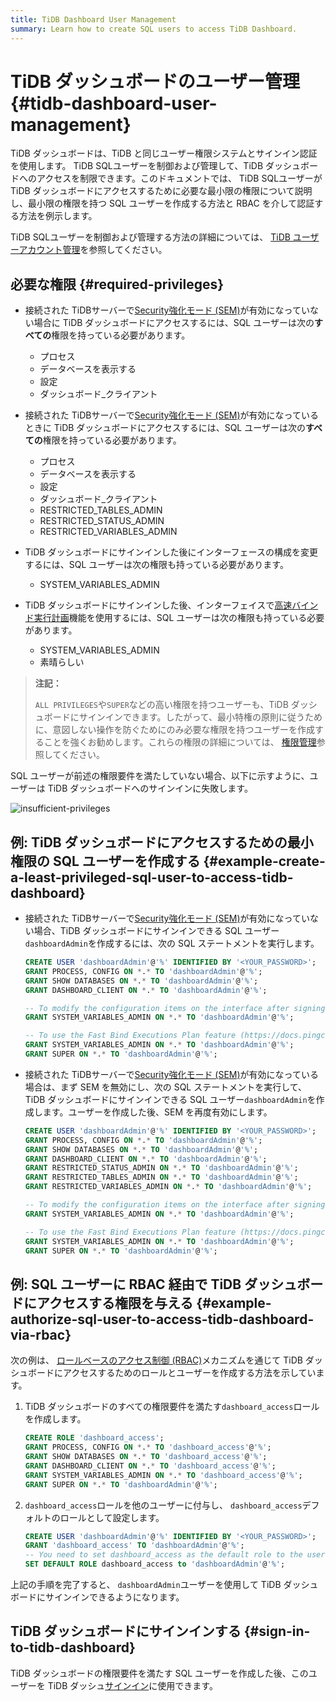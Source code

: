 ```yaml
---
title: TiDB Dashboard User Management
summary: Learn how to create SQL users to access TiDB Dashboard.
---
```


# TiDB ダッシュボードのユーザー管理 {#tidb-dashboard-user-management}

TiDB ダッシュボードは、TiDB と同じユーザー権限システムとサインイン認証を使用します。 TiDB SQLユーザーを制御および管理して、TiDB ダッシュボードへのアクセスを制限できます。このドキュメントでは、 TiDB SQLユーザーが TiDB ダッシュボードにアクセスするために必要な最小限の権限について説明し、最小限の権限を持つ SQL ユーザーを作成する方法と RBAC を介して認証する方法を例示します。

TiDB SQLユーザーを制御および管理する方法の詳細については、 [TiDB ユーザーアカウント管理](/user-account-management.md)を参照してください。

## 必要な権限 {#required-privileges}

-   接続された TiDBサーバーで[Security強化モード (SEM)](/system-variables.md#tidb_enable_enhanced_security)が有効になっていない場合に TiDB ダッシュボードにアクセスするには、SQL ユーザーは次の**すべての**権限を持っている必要があります。

    -   プロセス
    -   データベースを表示する
    -   設定
    -   ダッシュボード_クライアント

-   接続された TiDBサーバーで[Security強化モード (SEM)](/system-variables.md#tidb_enable_enhanced_security)が有効になっているときに TiDB ダッシュボードにアクセスするには、SQL ユーザーは次の**すべての**権限を持っている必要があります。

    -   プロセス
    -   データベースを表示する
    -   設定
    -   ダッシュボード_クライアント
    -   RESTRICTED_TABLES_ADMIN
    -   RESTRICTED_STATUS_ADMIN
    -   RESTRICTED_VARIABLES_ADMIN

-   TiDB ダッシュボードにサインインした後にインターフェースの構成を変更するには、SQL ユーザーは次の権限も持っている必要があります。

    -   SYSTEM_VARIABLES_ADMIN

-   TiDB ダッシュボードにサインインした後、インターフェイスで[高速バインド実行計画](/dashboard/dashboard-statement-details.md#fast-plan-binding)機能を使用するには、SQL ユーザーは次の権限も持っている必要があります。

    -   SYSTEM_VARIABLES_ADMIN
    -   素晴らしい

> **注記：**
>
> `ALL PRIVILEGES`や`SUPER`などの高い権限を持つユーザーも、TiDB ダッシュボードにサインインできます。したがって、最小特権の原則に従うために、意図しない操作を防ぐためにのみ必要な権限を持つユーザーを作成することを強くお勧めします。これらの権限の詳細については、 [権限管理](/privilege-management.md)参照してください。

SQL ユーザーが前述の権限要件を満たしていない場合、以下に示すように、ユーザーは TiDB ダッシュボードへのサインインに失敗します。

![insufficient-privileges](/media/dashboard/dashboard-user-insufficient-privileges.png)

## 例: TiDB ダッシュボードにアクセスするための最小権限の SQL ユーザーを作成する {#example-create-a-least-privileged-sql-user-to-access-tidb-dashboard}

-   接続された TiDBサーバーで[Security強化モード (SEM)](/system-variables.md#tidb_enable_enhanced_security)が有効になっていない場合、TiDB ダッシュボードにサインインできる SQL ユーザー`dashboardAdmin`を作成するには、次の SQL ステートメントを実行します。

    ```sql
    CREATE USER 'dashboardAdmin'@'%' IDENTIFIED BY '<YOUR_PASSWORD>';
    GRANT PROCESS, CONFIG ON *.* TO 'dashboardAdmin'@'%';
    GRANT SHOW DATABASES ON *.* TO 'dashboardAdmin'@'%';
    GRANT DASHBOARD_CLIENT ON *.* TO 'dashboardAdmin'@'%';

    -- To modify the configuration items on the interface after signing in to TiDB Dashboard, the user-defined SQL user must be granted with the following privilege.
    GRANT SYSTEM_VARIABLES_ADMIN ON *.* TO 'dashboardAdmin'@'%';

    -- To use the Fast Bind Executions Plan feature (https://docs.pingcap.com/tidb/v7.5/dashboard-statement-details#fast-plan-binding) on the interface after signing in to TiDB Dashboard, the user-defined SQL user must be granted with the following privileges.
    GRANT SYSTEM_VARIABLES_ADMIN ON *.* TO 'dashboardAdmin'@'%';
    GRANT SUPER ON *.* TO 'dashboardAdmin'@'%';
    ```

-   接続された TiDBサーバーで[Security強化モード (SEM)](/system-variables.md#tidb_enable_enhanced_security)が有効になっている場合は、まず SEM を無効にし、次の SQL ステートメントを実行して、TiDB ダッシュボードにサインインできる SQL ユーザー`dashboardAdmin`を作成します。ユーザーを作成した後、SEM を再度有効にします。

    ```sql
    CREATE USER 'dashboardAdmin'@'%' IDENTIFIED BY '<YOUR_PASSWORD>';
    GRANT PROCESS, CONFIG ON *.* TO 'dashboardAdmin'@'%';
    GRANT SHOW DATABASES ON *.* TO 'dashboardAdmin'@'%';
    GRANT DASHBOARD_CLIENT ON *.* TO 'dashboardAdmin'@'%';
    GRANT RESTRICTED_STATUS_ADMIN ON *.* TO 'dashboardAdmin'@'%';
    GRANT RESTRICTED_TABLES_ADMIN ON *.* TO 'dashboardAdmin'@'%';
    GRANT RESTRICTED_VARIABLES_ADMIN ON *.* TO 'dashboardAdmin'@'%';

    -- To modify the configuration items on the interface after signing in to TiDB Dashboard, the user-defined SQL user must be granted with the following privilege.
    GRANT SYSTEM_VARIABLES_ADMIN ON *.* TO 'dashboardAdmin'@'%';

    -- To use the Fast Bind Executions Plan feature (https://docs.pingcap.com/tidb/v7.5/dashboard-statement-details#fast-plan-binding) on the interface after signing in to TiDB Dashboard, the user-defined SQL user must be granted with the following privileges.
    GRANT SYSTEM_VARIABLES_ADMIN ON *.* TO 'dashboardAdmin'@'%';
    GRANT SUPER ON *.* TO 'dashboardAdmin'@'%';
    ```

## 例: SQL ユーザーに RBAC 経由で TiDB ダッシュボードにアクセスする権限を与える {#example-authorize-sql-user-to-access-tidb-dashboard-via-rbac}

次の例は、 [ロールベースのアクセス制御 (RBAC)](/role-based-access-control.md)メカニズムを通じて TiDB ダッシュボードにアクセスするためのロールとユーザーを作成する方法を示しています。

1.  TiDB ダッシュボードのすべての権限要件を満たす`dashboard_access`ロールを作成します。

    ```sql
    CREATE ROLE 'dashboard_access';
    GRANT PROCESS, CONFIG ON *.* TO 'dashboard_access'@'%';
    GRANT SHOW DATABASES ON *.* TO 'dashboard_access'@'%';
    GRANT DASHBOARD_CLIENT ON *.* TO 'dashboard_access'@'%';
    GRANT SYSTEM_VARIABLES_ADMIN ON *.* TO 'dashboard_access'@'%';
    GRANT SUPER ON *.* TO 'dashboardAdmin'@'%';    
    ```

2.  `dashboard_access`ロールを他のユーザーに付与し、 `dashboard_access`デフォルトのロールとして設定します。

    ```sql
    CREATE USER 'dashboardAdmin'@'%' IDENTIFIED BY '<YOUR_PASSWORD>';
    GRANT 'dashboard_access' TO 'dashboardAdmin'@'%';
    -- You need to set dashboard_access as the default role to the user
    SET DEFAULT ROLE dashboard_access to 'dashboardAdmin'@'%';
    ```

上記の手順を完了すると、 `dashboardAdmin`ユーザーを使用して TiDB ダッシュボードにサインインできるようになります。

## TiDB ダッシュボードにサインインする {#sign-in-to-tidb-dashboard}

TiDB ダッシュボードの権限要件を満たす SQL ユーザーを作成した後、このユーザーを TiDB ダッシュ[サインイン](/dashboard/dashboard-access.md#sign-in)に使用できます。
